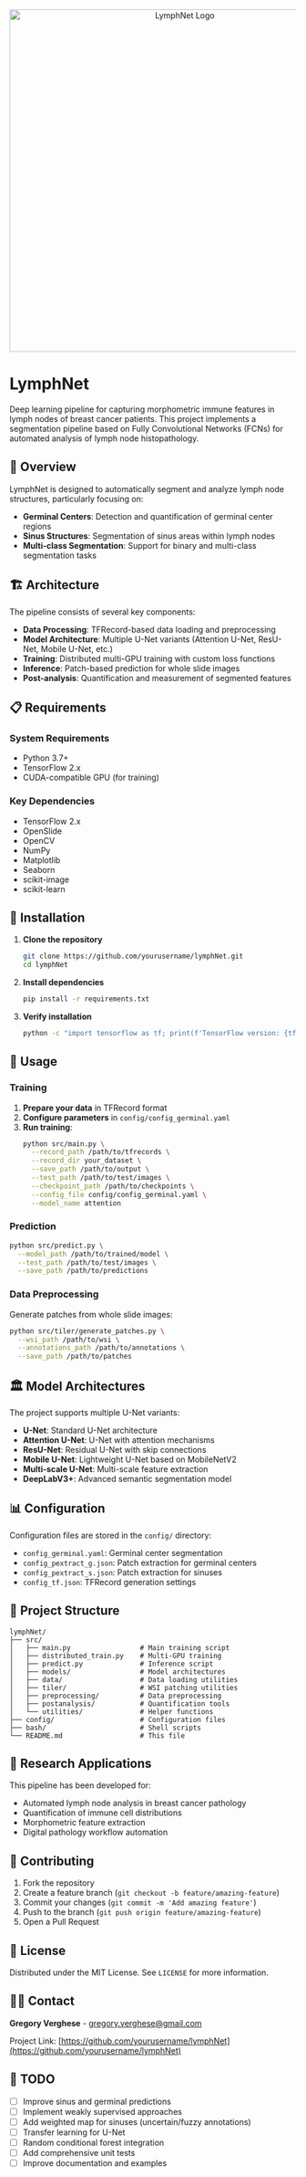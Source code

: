 <div align="center">
  <img src="logo.png" alt="LymphNet Logo" width="600"/>
</div>

# LymphNet

Deep learning pipeline for capturing morphometric immune features in lymph nodes of breast cancer patients. This project implements a segmentation pipeline based on Fully Convolutional Networks (FCNs) for automated analysis of lymph node histopathology.

## 🎯 Overview

LymphNet is designed to automatically segment and analyze lymph node structures, particularly focusing on:
- **Germinal Centers**: Detection and quantification of germinal center regions
- **Sinus Structures**: Segmentation of sinus areas within lymph nodes
- **Multi-class Segmentation**: Support for binary and multi-class segmentation tasks

## 🏗️ Architecture

The pipeline consists of several key components:

- **Data Processing**: TFRecord-based data loading and preprocessing
- **Model Architecture**: Multiple U-Net variants (Attention U-Net, ResU-Net, Mobile U-Net, etc.)
- **Training**: Distributed multi-GPU training with custom loss functions
- **Inference**: Patch-based prediction for whole slide images
- **Post-analysis**: Quantification and measurement of segmented features

## 📋 Requirements

### System Requirements
- Python 3.7+
- TensorFlow 2.x
- CUDA-compatible GPU (for training)

### Key Dependencies
- TensorFlow 2.x
- OpenSlide
- OpenCV
- NumPy
- Matplotlib
- Seaborn
- scikit-image
- scikit-learn

## 🚀 Installation

1. **Clone the repository**
   ```bash
   git clone https://github.com/yourusername/lymphNet.git
   cd lymphNet
   ```

2. **Install dependencies**
   ```bash
   pip install -r requirements.txt
   ```

3. **Verify installation**
   ```bash
   python -c "import tensorflow as tf; print(f'TensorFlow version: {tf.__version__}')"
   ```

## 📖 Usage

### Training

1. **Prepare your data** in TFRecord format
2. **Configure parameters** in `config/config_germinal.yaml`
3. **Run training**:
   ```bash
   python src/main.py \
     --record_path /path/to/tfrecords \
     --record_dir your_dataset \
     --save_path /path/to/output \
     --test_path /path/to/test/images \
     --checkpoint_path /path/to/checkpoints \
     --config_file config/config_germinal.yaml \
     --model_name attention
   ```

### Prediction

```bash
python src/predict.py \
  --model_path /path/to/trained/model \
  --test_path /path/to/test/images \
  --save_path /path/to/predictions
```

### Data Preprocessing

Generate patches from whole slide images:
```bash
python src/tiler/generate_patches.py \
  --wsi_path /path/to/wsi \
  --annotations_path /path/to/annotations \
  --save_path /path/to/patches
```

## 🏛️ Model Architectures

The project supports multiple U-Net variants:

- **U-Net**: Standard U-Net architecture
- **Attention U-Net**: U-Net with attention mechanisms
- **ResU-Net**: Residual U-Net with skip connections
- **Mobile U-Net**: Lightweight U-Net based on MobileNetV2
- **Multi-scale U-Net**: Multi-scale feature extraction
- **DeepLabV3+**: Advanced semantic segmentation model

## 📊 Configuration

Configuration files are stored in the `config/` directory:

- `config_germinal.yaml`: Germinal center segmentation
- `config_pextract_g.json`: Patch extraction for germinal centers
- `config_pextract_s.json`: Patch extraction for sinuses
- `config_tf.json`: TFRecord generation settings

## 📁 Project Structure

```
lymphNet/
├── src/
│   ├── main.py                 # Main training script
│   ├── distributed_train.py    # Multi-GPU training
│   ├── predict.py              # Inference script
│   ├── models/                 # Model architectures
│   ├── data/                   # Data loading utilities
│   ├── tiler/                  # WSI patching utilities
│   ├── preprocessing/          # Data preprocessing
│   ├── postanalysis/           # Quantification tools
│   └── utilities/              # Helper functions
├── config/                     # Configuration files
├── bash/                       # Shell scripts
└── README.md                   # This file
```

## 🔬 Research Applications

This pipeline has been developed for:
- Automated lymph node analysis in breast cancer pathology
- Quantification of immune cell distributions
- Morphometric feature extraction
- Digital pathology workflow automation

## 🤝 Contributing

1. Fork the repository
2. Create a feature branch (`git checkout -b feature/amazing-feature`)
3. Commit your changes (`git commit -m 'Add amazing feature'`)
4. Push to the branch (`git push origin feature/amazing-feature`)
5. Open a Pull Request

## 📝 License

Distributed under the MIT License. See `LICENSE` for more information.

## 👨‍💻 Contact

**Gregory Verghese** - gregory.verghese@gmail.com

Project Link: [https://github.com/yourusername/lymphNet](https://github.com/yourusername/lymphNet)

## 🚧 TODO

- [ ] Improve sinus and germinal predictions
- [ ] Implement weakly supervised approaches
- [ ] Add weighted map for sinuses (uncertain/fuzzy annotations)
- [ ] Transfer learning for U-Net
- [ ] Random conditional forest integration
- [ ] Add comprehensive unit tests
- [ ] Improve documentation and examples

